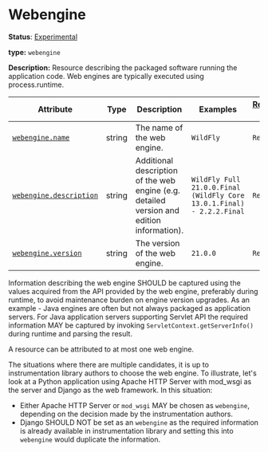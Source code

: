 # Webengine

**Status**: [Experimental][DocumentStatus]

**type:** `webengine`

**Description:** Resource describing the packaged software running the application code. Web engines are typically executed using process.runtime.

<!-- semconv webengine_resource -->
<!-- NOTE: THIS TEXT IS AUTOGENERATED. DO NOT EDIT BY HAND. -->
<!-- see templates/registry/markdown/snippet.md.j2 -->
<!-- prettier-ignore-start -->

| Attribute  | Type | Description  | Examples  | [Requirement Level](https://opentelemetry.io/docs/specs/semconv/general/attribute-requirement-level/) | Stability |
|---|---|---|---|---|---|
| [`webengine.name`](/docs/attributes-registry/webengine.md) | string | The name of the web engine. | `WildFly` | `Required` | ![Experimental](https://img.shields.io/badge/-experimental-blue) |
| [`webengine.description`](/docs/attributes-registry/webengine.md) | string | Additional description of the web engine (e.g. detailed version and edition information). | `WildFly Full 21.0.0.Final (WildFly Core 13.0.1.Final) - 2.2.2.Final` | `Recommended` | ![Experimental](https://img.shields.io/badge/-experimental-blue) |
| [`webengine.version`](/docs/attributes-registry/webengine.md) | string | The version of the web engine. | `21.0.0` | `Recommended` | ![Experimental](https://img.shields.io/badge/-experimental-blue) |

<!-- prettier-ignore-end -->
<!-- END AUTOGENERATED TEXT -->
<!-- endsemconv -->

Information describing the web engine SHOULD be captured using the values acquired from the API provided by the web engine, preferably during runtime, to avoid maintenance burden on engine version upgrades. As an example - Java engines are often but not always packaged as application servers. For Java application servers supporting Servlet API the required information MAY be captured by invoking `ServletContext.getServerInfo()` during runtime and parsing the result.

A resource can be attributed to at most one web engine.

The situations where there are multiple candidates, it is up to instrumentation library authors to choose the web engine. To illustrate, let's look at a Python application using Apache HTTP Server with mod_wsgi as the server and Django as the web framework. In this situation:

* Either Apache HTTP Server or `mod_wsgi` MAY be chosen as `webengine`, depending on the decision made by the instrumentation authors.
* Django SHOULD NOT be set as an `webengine` as the required information is already available in instrumentation library and setting this into `webengine` would duplicate the information.

[DocumentStatus]: https://github.com/open-telemetry/opentelemetry-specification/tree/v1.31.0/specification/document-status.md
